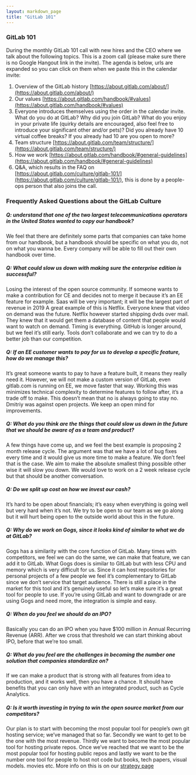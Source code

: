 ```yaml
---
layout: markdown_page
title: "GitLab 101"
---
```

### GitLab 101

During the monthly GitLab 101 call with new hires and the CEO where we talk about the following topics. This is a zoom call (please make sure there is no Google Hangout link in the invite). The agenda is below, urls are expanded so you can click on them when we paste this in the calendar invite:

1. Overview of the GitLab history [https://about.gitlab.com/about/](https://about.gitlab.com/about/)
1. Our values [https://about.gitlab.com/handbook/#values](https://about.gitlab.com/handbook/#values)
1. Everyone introduces themselves using the order in the calendar invite. What do you do at GitLab? Why did you join GitLab? What do you enjoy in your private life (quirky details are encouraged, also feel free to introduce your significant other and/or pets)? Did you already have 10 virtual coffee breaks? If you already had 10 are you open to more?
1. Team structure [https://about.gitlab.com/team/structure/](https://about.gitlab.com/team/structure/)
1. How we work [https://about.gitlab.com/handbook/#general-guidelines](https://about.gitlab.com/handbook/#general-guidelines)
1. Q&A, which results in the FAQ on [https://about.gitlab.com/culture/gitlab-101/](https://about.gitlab.com/culture/gitlab-101/), this is done by a people-ops person that also joins the call.

### Frequently Asked Questions about the GitLab Culture

##### Q: understand that one of the two largest telecommunications operators in the United States wanted to copy our handbook?
We feel that there are definitely some parts that companies can take home from our handbook, but a handbook should be specific on what you do, not on what you wanna be. Every company will be able to fill out their own handbook over time.

##### Q: What could slow us down with making sure the enterprise edition is successful?
Losing the interest of the open source community. If someone wants to make a contribution for CE and decides not to merge it because it’s an EE feature for example. Saas will be very important; it will be the largest part of revenue in 2019
A great example of this is Netflix. Everyone knew that video on demand was the future. Netflix however started shipping dvds over mail. They knew that it would get them a database of content that people would want to watch on demand. Timing is everything.
GitHub is longer around, but we feel it’s still early. Tools don’t collaborate and we can try to do a better job than our competition.

##### Q: If an EE customer wants to pay for us to develop a specific feature, how do we manage this?
It’s great someone wants to pay to have a feature built, it means they really need it. However, we will not make a custom version of GitLab, even gitlab.com is running on EE, we move faster that way. Working this was minimizes technical complexity to determine features to follow after, it’s a trade off to make. This doesn’t mean that no is always going to stay no. Dmitriy was against open projects. We keep an open mind for improvements.

##### Q: What do you think are the things that could slow us down in the future that we should be aware of as a team and product?
A few things have come up, and we feel the best example is proposing 2 month release cycle. The argument was that we have a lot of bug fixes every time and it would give us more time to make a feature. We don’t feel that is the case. We aim to make the absolute smallest thing possible other wise it will slow you down. We would love to work on a 2 week release cycle but that should be another conversation.

##### Q: Do we split up cost on how we invest our cash?
It’s hard to be open about financials; it’s easy when everything is going well but very hard when it’s not. We try to be open to our team as we go along but it will hurt being open to the outside world about this in the future.

##### Q: Why do we work on Gogs, since it looks kind of similar to what we do at GitLab?
Gogs has a similarity with the core function of GitLab. Many times with competitors, we feel we can do the same, we can make that feature, we can add it to GitLab. What Gogs does is similar to GitLab but with less CPU and memory which is very difficult for us. Since it can host repositories for personal projects of a few people we feel it’s complementary to GitLab since we don’t service that target audience. There is still a place in the market for this tool and it’s genuinely useful so let’s make sure it’s a great tool for people to use. If you’re using GitLab and want to downgrade or are using Gogs and need more, the integration is simple and easy.

##### Q: When do you feel we should do an IPO?
Basically you can do an IPO when you have $100 million in Annual Recurring Revenue (ARR). After we cross that threshold we can start thinking about IPO, before that we’re too small.

##### Q: What do you feel are the challenges in becoming the number one solution that companies standardize on?
If we can make a product that is strong with all features from idea to production, and it works well, then you have a chance. It should have benefits that you can only have with an integrated product, such as Cycle Analytics.

##### Q: Is it worth investing in trying to win the open source market from our competitors?
Our plan is to start with becoming the most popular tool for people’s own git hosting service; we’ve managed that so far. Secondly we want to get to be the one with the most revenue. Thirdly we want to become the most popular tool for hosting private repos. Once we’ve reached that we want to be the most popular tool for hosting public repos and lastly we want to be the number one tool for people to host not code but books, tech papers, visual models. movies etc. More info on this is on our [strategy page](https://about.gitlab.com/strategy/)
